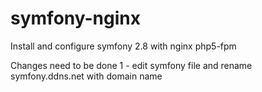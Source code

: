 # symfony-nginx
Install and configure symfony 2.8 with nginx php5-fpm


Changes need to be done
  1 - edit symfony file and rename symfony.ddns.net with domain name
